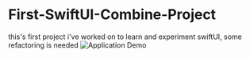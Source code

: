 # First-SwiftUI-Combine-Project
this's first project i've worked on to learn and experiment swiftUI, some refactoring is needed 
![Application Demo](ezgif.com-video-to-gif.gif)


